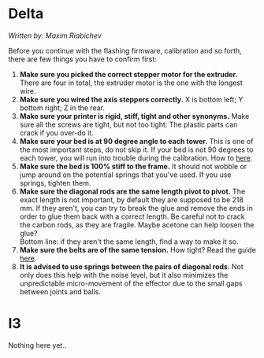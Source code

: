 # Delta
_Written by: Maxim Riabichev_   

Before you continue with the flashing firmware, calibration and so forth, there are few things you have to confirm first:
1. **Make sure you picked the correct stepper motor for the extruder.** There are four in total, the extruder motor is the one with the longest wire.
2. **Make sure you wired the axis steppers correctly.** X is bottom left; Y bottom right; Z in the rear.
3. **Make sure your printer is rigid, stiff, tight and other synonyms.** Make sure all the screws are tight, but not too tight: The plastic parts can crack if you over-do it.
4. **Make sure your bed is at 90 degree angle to each tower.** This is one of the most important steps, do not skip it. If your bed is not 90 degrees to each tower, you will run into trouble during the calibration. How to [here](https://github.com/FLSun3dp/FLSun-Kossel-Mini/wiki/09.-Troubleshooting-&-FAQ#how-do-i-verify-whether-or-not-my-bed-is-at-90-degrees-to-the-towers).
5. **Make sure the bed is 100% stiff to the frame.** It should not wobble or jump around on the potential springs that you've used. If you use springs, tighten them.
6. **Make sure the diagonal rods are the same length pivot to pivot.** The exact length is not important, by default they are supposed to be 218 mm. If they aren't, you can try to break the glue and remove the ends in order to glue them back with a correct length. Be careful not to crack the carbon rods, as they are fragile. Maybe acetone can help loosen the glue?  
Bottom line: if they aren't the same length, find a way to make it so.  
7. **Make sure the belts are of the same tension.** How tight? Read the guide [here](https://github.com/FLSun3dp/FLSun-Kossel-Mini/wiki/09.-Troubleshooting-&-FAQ#how-tight-should-the-belt-be-how-do-i-measure-belt-tightness).
8. **It is advised to use springs between the pairs of diagonal rods**. Not only does this help with the noise level, but it also minimizes the unpredictable micro-movement of the effector due to the small gaps between joints and balls.

# I3
Nothing here yet..